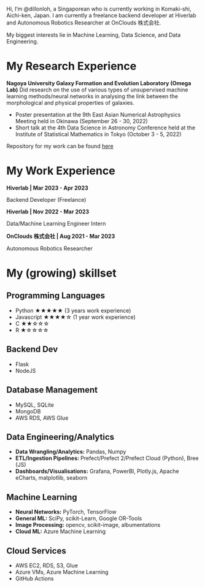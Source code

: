 Hi, I’m @dillonloh, a Singaporean who is currently working in Komaki-shi, Aichi-ken, Japan. 
I am currently a freelance backend developer at Hiverlab and Autonomous Robotics Researcher at OnClouds 株式会社.

My biggest interests lie in Machine Learning, Data Science, and Data Engineering.

# My Research Experience

**Nagoya University Galaxy Formation and Evolution Laboratory (Omega Lab)**
Did research on the use of various types of unsupervised machine learning methods/neural networks in analysing the link between the morphological and physical properties of galaxies.

- Poster presentation at the 9th East Asian Numerical Astrophysics Meeting held in Okinawa (September 26 - 30, 2022)
- Short talk at the 4th Data Science in Astronomy Conference held at the Institute of Statistical Mathematics in Tokyo (October 3 - 5, 2022)

Repository for my work can be found [here](https://github.com/dillonloh/galaxy-pca) 

# My Work Experience

**Hiverlab | Mar 2023 - Apr 2023**

Backend Developer (Freelance)

**Hiverlab | Nov 2022 - Mar 2023**

Data/Machine Learning Engineer Intern

**OnClouds 株式会社 | Aug 2021 - Mar 2023**

Autonomous Robotics Researcher

# My (growing) skillset

## Programming Languages
- Python  ★★★★★	(3 years work experience)
- Javascript ★★★★☆ (1 year work experience)
- C ★★☆☆☆
- R ★☆☆☆☆

## Backend Dev
- Flask
- NodeJS

## Database Management
- MySQL, SQLite
- MongoDB
- AWS RDS, AWS Glue

## Data Engineering/Analytics
- **Data Wrangling/Analytics:** Pandas, Numpy
- **ETL/Ingestion Pipelines:** Prefect/Prefect 2/Prefect Cloud (Python), Bree (JS)
- **Dashboards/Visualisations:** Grafana, PowerBI, Plotly.js, Apache eCharts, matplotlib, seaborn

## Machine Learning
- **Neural Networks:** PyTorch, TensorFlow
- **General ML:** SciPy, scikit-Learn, Google OR-Tools
- **Image Processing:** opencv, scikit-image, albumentations
- **Cloud ML:** Azure Machine Learning

## Cloud Services
- AWS EC2, RDS, S3, Glue
- Azure VMs, Azure Machine Learning
- GitHub Actions

<!---
dillonloh/dillonloh is a ✨ special ✨ repository because its `README.md` (this file) appears on your GitHub profile.
You can click the Preview link to take a look at your changes.
--->
